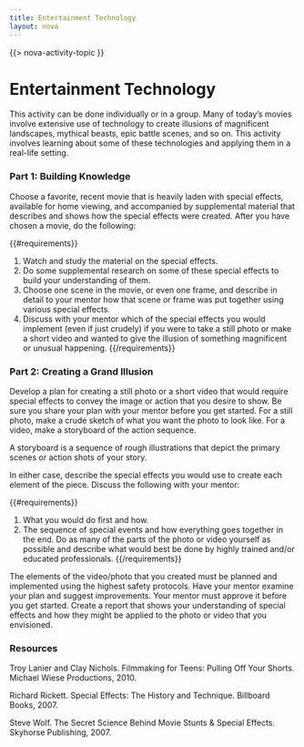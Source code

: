 ```yaml
---
title: Entertainment Technology
layout: nova
---
```


{{> nova-activity-topic }}

# Entertainment Technology

This activity can be done individually or in a group. Many of today’s movies involve extensive use of technology to create illusions of magnificent landscapes, mythical beasts, epic battle scenes, and so on. This activity involves learning about some of these technologies and applying them in a real-life setting.

### Part 1: Building Knowledge

Choose a favorite, recent movie that is heavily laden with special effects, available for home viewing, and accompanied by supplemental material that describes and shows how the special effects were created. After you have chosen a movie, do the following:

{{#requirements}}
1. Watch and study the material on the special effects.
2. Do some supplemental research on some of these special effects to build your understanding of them.
3. Choose one scene in the movie, or even one frame, and describe in detail to your mentor how that scene or frame was put together using various special effects.
4. Discuss with your mentor which of the special effects you would implement (even if just crudely) if you were to take a still photo or make a short video and wanted to give the illusion of something magnificent or unusual happening.
{{/requirements}}

### Part 2: Creating a Grand Illusion

Develop a plan for creating a still photo or a short video that would require special effects to convey the image or action that you desire to show. Be sure you share your plan with your mentor before you get started. For a still photo, make a crude sketch of what you want the photo to look like. For a video, make a storyboard of the action sequence.

A storyboard is a sequence of rough illustrations that depict the primary scenes or action shots of your story.

In either case, describe the special effects you would use to create each element of the piece. Discuss the following with your mentor:

{{#requirements}}
1. What you would do first and how.
2. The sequence of special events and how everything goes together in the end. Do as many of the parts of the photo or video yourself as possible and describe what would best be done by highly trained and/or educated professionals.
{{/requirements}}

The elements of the video/photo that you created must be planned and implemented using the highest safety protocols. Have your mentor examine your plan and suggest improvements. Your mentor must approve it before you get started. Create a report that shows your understanding of special effects and how they might be applied to the photo or video that you envisioned.

### Resources

Troy Lanier and Clay Nichols. Filmmaking for Teens: Pulling Off Your Shorts. Michael Wiese Productions, 2010.

Richard Rickett. Special Effects: The History and Technique. Billboard Books, 2007.

Steve Wolf. The Secret Science Behind Movie Stunts & Special Effects. Skyhorse Publishing, 2007.

